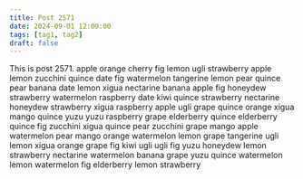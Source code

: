 ```yaml
---
title: Post 2571
date: 2024-09-01 12:00:00
tags: [tag1, tag2]
draft: false
---
```

This is post 2571.
apple
orange
cherry
fig
lemon
ugli
strawberry
apple
lemon
zucchini
quince
date
fig
watermelon
tangerine
lemon
pear
quince
pear
banana
date
lemon
xigua
nectarine
banana
apple
fig
honeydew
strawberry
watermelon
raspberry
date
kiwi
quince
strawberry
nectarine
honeydew
strawberry
xigua
raspberry
apple
ugli
grape
quince
orange
xigua
mango
quince
yuzu
yuzu
raspberry
grape
elderberry
quince
elderberry
quince
fig
zucchini
xigua
quince
pear
zucchini
grape
mango
apple
watermelon
pear
mango
orange
watermelon
lemon
grape
tangerine
ugli
lemon
xigua
orange
grape
fig
kiwi
ugli
ugli
fig
yuzu
honeydew
lemon
strawberry
nectarine
watermelon
banana
grape
yuzu
quince
watermelon
lemon
watermelon
fig
elderberry
lemon
strawberry
